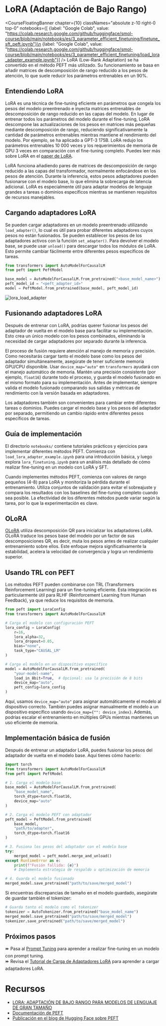 # LoRA (Adaptación de Bajo Rango) 

<CourseFloatingBanner chapter={10}
  classNames="absolute z-10 right-0 top-0"
  notebooks={[
    {label: "Google Colab", value: "https://colab.research.google.com/github/huggingface/smol-course/blob/main/notebooks/es/3_parameter_efficient_finetuning/finetune_sft_peft.ipynb"}\n    {label: "Google Colab", value: "https://colab.research.google.com/github/huggingface/smol-course/blob/main/notebooks/es/3_parameter_efficient_finetuning/load_lora_adapter_example.ipynb"}] />
LoRA (Low-Rank Adaptation) se ha convertido en el método PEFT más utilizado. Su funcionamiento se basa en añadir matrices de descomposición de rango reducido a los pesos de atención, lo que suele reducir los parámetros entrenables en un 90%.

## Entendiendo LoRA

LoRA es una técnica de fine-tuning eficiente en parámetros que congela los pesos del modelo preentrenado e inyecta matrices entrenables de descomposición de rango reducido en las capas del modelo. En lugar de entrenar todos los parámetros del modelo durante el fine-tuning, LoRA descompone las actualizaciones de los pesos en matrices más pequeñas mediante descomposición de rango, reduciendo significativamente la cantidad de parámetros entrenables mientras mantiene el rendimiento del modelo. Por ejemplo, se ha aplicado a GPT-3 175B. LoRA redujo los parámetros entrenables 10 000 veces y los requerimientos de memoria de GPU 3 veces en comparación con el fine-tuning completo. Puedes leer más sobre LoRA en el [paper de LoRA](https://arxiv.org/pdf/2106.09685).

LoRA funciona añadiendo pares de matrices de descomposición de rango reducido a las capas del transformador, normalmente enfocándose en los pesos de atención. Durante la inferencia, estos pesos adaptadores pueden fusionarse con el modelo base, lo que elimina la sobrecarga de latencia adicional. LoRA es especialmente útil para adaptar modelos de lenguaje grandes a tareas o dominios específicos mientras se mantienen requisitos de recursos manejables.

## Cargando adaptadores LoRA

Se pueden cargar adaptadores en un modelo preentrenado utilizando `load_adapter()`, lo cual es útil para probar diferentes adaptadores cuyos pesos no están fusionados. Se pueden establecer los pesos de los adaptadores activos con la función `set_adapter()`. Para devolver el modelo base, se puede usar `unload()` para descargar todos los módulos de LoRA. Esto permite cambiar fácilmente entre diferentes pesos específicos de tareas.

```python
from transformers import AutoModelForCausalLM
from peft import PeftModel

base_model = AutoModelForCausalLM.from_pretrained("<base_model_name>")
peft_model_id = "<peft_adapter_id>"
model = PeftModel.from_pretrained(base_model, peft_model_id)
```

![lora_load_adapter](./images/lora_adapter.png)

## Fusionando adaptadores LoRA

Después de entrenar con LoRA, podrías querer fusionar los pesos del adaptador de vuelta en el modelo base para facilitar su implementación. Esto crea un único modelo con los pesos combinados, eliminando la necesidad de cargar adaptadores por separado durante la inferencia.

El proceso de fusión requiere atención al manejo de memoria y precisión. Como necesitarás cargar tanto el modelo base como los pesos del adaptador simultáneamente, asegúrate de tener suficiente memoria GPU/CPU disponible. Usar `device_map="auto"` en `transformers` ayudará con el manejo automático de memoria. Mantén una precisión consistente (por ejemplo, `float16`) durante todo el proceso, y guarda el modelo fusionado en el mismo formato para su implementación. Antes de implementar, siempre valida el modelo fusionado comparando sus salidas y métricas de rendimiento con la versión basada en adaptadores.

Los adaptadores también son convenientes para cambiar entre diferentes tareas o dominios. Puedes cargar el modelo base y los pesos del adaptador por separado, permitiendo un cambio rápido entre diferentes pesos específicos de tareas.

## Guía de implementación

El directorio `notebooks/` contiene tutoriales prácticos y ejercicios para implementar diferentes métodos PEFT. Comienza con `load_lora_adapter_example.ipynb` para una introducción básica, y luego explora `lora_finetuning.ipynb` para un análisis más detallado de cómo realizar fine-tuning en un modelo con LoRA y SFT.

Cuando implementes métodos PEFT, comienza con valores de rango pequeños (4-8) para LoRA y monitoriza la pérdida durante el entrenamiento. Utiliza conjuntos de validación para evitar el sobreajuste y compara los resultados con los baselines del fine-tuning completo cuando sea posible. La efectividad de los diferentes métodos puede variar según la tarea, por lo que la experimentación es clave.

## OLoRA

[OLoRA](https://arxiv.org/abs/2406.01775) utiliza descomposición QR para inicializar los adaptadores LoRA. OLoRA traduce los pesos base del modelo por un factor de sus descomposiciones QR, es decir, muta los pesos antes de realizar cualquier entrenamiento sobre ellos. Este enfoque mejora significativamente la estabilidad, acelera la velocidad de convergencia y logra un rendimiento superior.

## Usando TRL con PEFT

Los métodos PEFT pueden combinarse con TRL (Transformers Reinforcement Learning) para un fine-tuning eficiente. Esta integración es particularmente útil para RLHF (Reinforcement Learning from Human Feedback), ya que reduce los requisitos de memoria.

```python
from peft import LoraConfig
from transformers import AutoModelForCausalLM

# Carga el modelo con configuración PEFT
lora_config = LoraConfig(
    r=16,
    lora_alpha=32,
    lora_dropout=0.05,
    bias="none",
    task_type="CAUSAL_LM"
)

# Carga el modelo en un dispositivo específico
model = AutoModelForCausalLM.from_pretrained(
    "your-model-name",
    load_in_8bit=True,  # Opcional: usa la precisión de 8 bits
    device_map="auto",
    peft_config=lora_config
)
```

Aquí, usamos `device_map="auto"` para asignar automáticamente el modelo al dispositivo correcto. También puedes asignar manualmente el modelo a un dispositivo específico usando `device_map={"": device_index}`. Además, podrías escalar el entrenamiento en múltiples GPUs mientras mantienes un uso eficiente de memoria.

## Implementación básica de fusión

Después de entrenar un adaptador LoRA, puedes fusionar los pesos del adaptador de vuelta en el modelo base. Aquí tienes cómo hacerlo:

```python
import torch
from transformers import AutoModelForCausalLM
from peft import PeftModel

# 1. Carga el modelo base
base_model = AutoModelForCausalLM.from_pretrained(
    "base_model_name",
    torch_dtype=torch.float16,
    device_map="auto"
)

# 2. Carga el modelo PEFT con adaptador
peft_model = PeftModel.from_pretrained(
    base_model,
    "path/to/adapter",
    torch_dtype=torch.float16
)

# 3. Fusiona los pesos del adaptador con el modelo base
try:
    merged_model = peft_model.merge_and_unload()
except RuntimeError as e:
    print(f"Fusión fallida: {e}")
    # Implementa estrategia de respaldo u optimización de memoria

# 4. Guarda el modelo fusionado
merged_model.save_pretrained("path/to/save/merged_model")
```

Si encuentras discrepancias de tamaño en el modelo guardado, asegúrate de guardar también el tokenizer:

```python
# Guarda tanto el modelo como el tokenizer
tokenizer = AutoTokenizer.from_pretrained("base_model_name")
merged_model.save_pretrained("path/to/save/merged_model")
tokenizer.save_pretrained("path/to/save/merged_model")
```

## Próximos pasos

⏩ Pasa al [Prompt Tuning](prompt_tuning.md) para aprender a realizar fine-tuning en un modelo con prompt tuning.  
⏩ Revisa el [Tutorial de Carga de Adaptadores LoRA](../../../notebooks/es/3_parameter_efficient_finetuning/load_lora_adapter.ipynb) para aprender a cargar adaptadores LoRA.

# Recursos

- [LORA: ADAPTACIÓN DE BAJO RANGO PARA MODELOS DE LENGUAJE DE GRAN TAMAÑO](https://arxiv.org/pdf/2106.09685)  
- [Documentación de PEFT](https://huggingface.co/docs/peft)  
- [Publicación en el blog de Hugging Face sobre PEFT](https://huggingface.co/blog/peft)  
